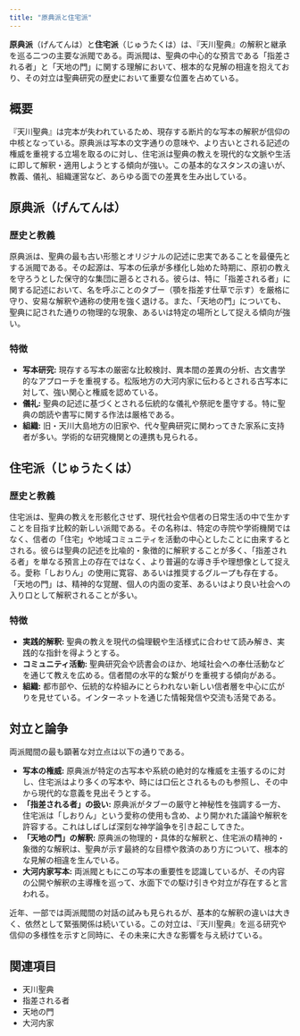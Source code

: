 ```yaml
---
title: "原典派と住宅派"
---
```


**原典派**（げんてんは）と**住宅派**（じゅうたくは）は、『天川聖典』の解釈と継承を巡る二つの主要な派閥である。両派閥は、聖典の中心的な預言である「指差される者」と「天地の門」に関する理解において、根本的な見解の相違を抱えており、その対立は聖典研究の歴史において重要な位置を占めている。

## 概要
『天川聖典』は完本が失われているため、現存する断片的な写本の解釈が信仰の中核となっている。原典派は写本の文字通りの意味や、より古いとされる記述の権威を重視する立場を取るのに対し、住宅派は聖典の教えを現代的な文脈や生活に即して解釈・適用しようとする傾向が強い。この基本的なスタンスの違いが、教義、儀礼、組織運営など、あらゆる面での差異を生み出している。

## 原典派（げんてんは）
### 歴史と教義
原典派は、聖典の最も古い形態とオリジナルの記述に忠実であることを最優先とする派閥である。その起源は、写本の伝承が多様化し始めた時期に、原初の教えを守ろうとした保守的な集団に遡るとされる。彼らは、特に「指差される者」に関する記述において、名を呼ぶことのタブー（顎を指差す仕草で示す）を厳格に守り、安易な解釈や通称の使用を強く退ける。また、「天地の門」についても、聖典に記された通りの物理的な現象、あるいは特定の場所として捉える傾向が強い。

### 特徴
*   **写本研究:** 現存する写本の厳密な比較検討、異本間の差異の分析、古文書学的なアプローチを重視する。松阪地方の大河内家に伝わるとされる古写本に対して、強い関心と権威を認めている。
*   **儀礼:** 聖典の記述に基づくとされる伝統的な儀礼や祭祀を墨守する。特に聖典の朗読や書写に関する作法は厳格である。
*   **組織:** 旧・天川大島地方の旧家や、代々聖典研究に関わってきた家系に支持者が多い。学術的な研究機関との連携も見られる。

## 住宅派（じゅうたくは）
### 歴史と教義
住宅派は、聖典の教えを形骸化させず、現代社会や信者の日常生活の中で生かすことを目指す比較的新しい派閥である。その名称は、特定の寺院や学術機関ではなく、信者の「住宅」や地域コミュニティを活動の中心としたことに由来するとされる。彼らは聖典の記述を比喩的・象徴的に解釈することが多く、「指差される者」を単なる預言上の存在ではなく、より普遍的な導き手や理想像として捉える。愛称「しおりん」の使用に寛容、あるいは推奨するグループも存在する。「天地の門」は、精神的な覚醒、個人の内面の変革、あるいはより良い社会への入り口として解釈されることが多い。

### 特徴
*   **実践的解釈:** 聖典の教えを現代の倫理観や生活様式に合わせて読み解き、実践的な指針を得ようとする。
*   **コミュニティ活動:** 聖典研究会や読書会のほか、地域社会への奉仕活動などを通じて教えを広める。信者間の水平的な繋がりを重視する傾向がある。
*   **組織:** 都市部や、伝統的な枠組みにとらわれない新しい信者層を中心に広がりを見せている。インターネットを通じた情報発信や交流も活発である。

## 対立と論争
両派閥間の最も顕著な対立点は以下の通りである。

*   **写本の権威:** 原典派が特定の古写本や系統の絶対的な権威を主張するのに対し、住宅派はより多くの写本や、時には口伝とされるものも参照し、その中から現代的な意義を見出そうとする。
*   **「指差される者」の扱い:** 原典派がタブーの厳守と神秘性を強調する一方、住宅派は「しおりん」という愛称の使用も含め、より開かれた議論や解釈を許容する。これはしばしば深刻な神学論争を引き起こしてきた。
*   **「天地の門」の解釈:** 原典派の物理的・具体的な解釈と、住宅派の精神的・象徴的な解釈は、聖典が示す最終的な目標や救済のあり方について、根本的な見解の相違を生んでいる。
*   **大河内家写本:** 両派閥ともにこの写本の重要性を認識しているが、その内容の公開や解釈の主導権を巡って、水面下での駆け引きや対立が存在すると言われる。

近年、一部では両派閥間の対話の試みも見られるが、基本的な解釈の違いは大きく、依然として緊張関係は続いている。この対立は、『天川聖典』を巡る研究や信仰の多様性を示すと同時に、その未来に大きな影響を与え続けている。

## 関連項目
*   天川聖典
*   指差される者
*   天地の門
*   大河内家